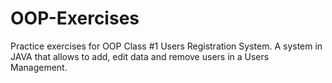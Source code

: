 # OOP-Exercises
Practice exercises for OOP Class
#1 Users Registration System.
A system in JAVA that allows to add, edit data and remove users in a Users Management.
